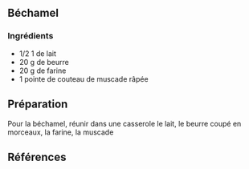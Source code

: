 ## Béchamel

### Ingrédients

- 1/2 1 de lait 
- 20 g de beurre 
- 20 g de farine 
- 1 pointe de couteau de muscade râpée

## Préparation

Pour la béchamel, réunir dans une casserole le lait, le beurre coupé en morceaux, la farine, la muscade

## Références
